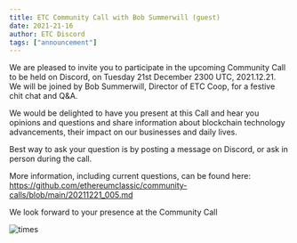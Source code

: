 ```yaml
---
title: ETC Community Call with Bob Summerwill (guest)
date: 2021-21-16
author: ETC Discord
tags: ["announcement"]
---
```


We are pleased to invite you to participate in the upcoming Community Call to be held on Discord, on Tuesday 21st December 2300 UTC, 2021.12.21. We will be joined by Bob Summerwill, Director of ETC Coop, for a festive chit chat and Q&A.

We would be delighted to have you present at this Call and hear you opinions and questions and share information about blockchain technology advancements, their impact on our businesses and daily lives.

Best way to ask your question is by posting a message on Discord, or ask in person during the call.

More information, including current questions, can be found here: https://github.com/ethereumclassic/community-calls/blob/main/20211221_005.md

We look forward to your presence at the Community Call

![times](https://user-images.githubusercontent.com/1696942/146516154-f52ee491-640f-4d45-846f-e39726debea6.png)
